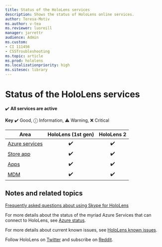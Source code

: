 ```yaml
---
title: Status of the HoloLens services
description: Shows the status of HoloLens online services. 
author: Teresa-Motiv
ms.author: v-tea
ms.reviewer: luoreill
manager: jarrettr
audience: Admin
ms.custom: 
- CI 111456
- CSSTroubleshooting
ms.topic: article
ms.prod: hololens
ms.localizationpriority: high
ms.sitesec: library
---
```


# Status of the HoloLens services

✔️ **All services are active**

**Key** ✔️ Good, ⓘ Information, ⚠ Warning, ❌ Critical

Area|HoloLens (1st gen)|HoloLens 2
----|:----:|:----:
[Azure services](https://status.azure.com/status)|✔️|✔️
[Store app](https://www.microsoft.com/store/collections/hlgettingstarted/hololens)|✔️|✔️
[Apps](https://www.microsoft.com/hololens/apps)|✔️|✔️
[MDM](https://docs.microsoft.com/hololens/hololens-enroll-mdm)|✔️|✔️

## Notes and related topics

[Frequently asked questions about using Skype for HoloLens](https://support.skype.com/faq/FA34641/frequently-asked-questions-about-using-skype-for-hololens)

For more details about the status of the myriad Azure Services that can connect to HoloLens, see [Azure status](https://azure.microsoft.com/status/).

For more details about current known issues, see [HoloLens known issues](hololens-known-issues.md).

Follow HoloLens on [Twitter](https://twitter.com/HoloLens) and subscribe on [Reddit](https://www.reddit.com/r/HoloLens/).
